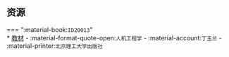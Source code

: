 ## 资源  
=== ":material-book:`ID20013`"  
    * [教材](https://api.mir6.com/api/lanzou?url=https://cqu-openlib.lanzout.com/i9yJ528ruc7c&down=true) - :material-format-quote-open:`人机工程学` - :material-account:`丁玉兰` - :material-printer:`北京理工大学出版社`  